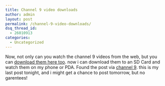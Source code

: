 ```yaml
---
title: Channel 9 video downloads
author: admin
layout: post
permalink: /channel-9-video-downloads/
dsq_thread_id:
  - 26010913
categories:
  - Uncategorized
---
```

Now, not only can you watch the channel 9 videos from the web, but you can [download them here too][1]. now i can download them to an SD Card and watch them on my phone or PDA. Found the post via [channel 9][2]. this is my last post tonight, and i might get a chance to post tomorrow, but no garentees!

 [1]: http://www.microsoft.com/downloads/results.aspx?NextOrPrevClause=1%7c-4556&OSID=&productID=&CategoryID=&freetext=Channel+9&DisplayLang=en&DisplayEnglishAlso=&sortCriteria=popularity
 [2]: http://channel9.msdn.com/ShowPost.aspx?PostID=18232#18232